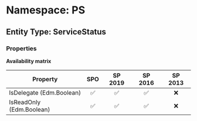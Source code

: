 # Namespace: PS

## Entity Type: ServiceStatus

### Properties

**Availability matrix**

Property | SPO | SP 2019 | SP 2016 | SP 2013
----------|:---:|:-------:|:-------:|:-------:
IsDelegate (Edm.Boolean) | ✅ | ✅ | ✅ | ❌
IsReadOnly (Edm.Boolean) | ✅ | ✅ | ✅ | ❌